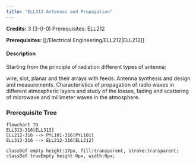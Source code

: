 ```yaml
---
title: "ELL313 Antennas and Propagation"
---
```

**Credits:** 3 (3-0-0) Prerequisites: ELL212

**Prerequisites:** [[/Electrical Engineering/ELL212|ELL212]]

#### Description
Starting from the principle of radiation different types of antenna;

wire, slot, planar and their arrays with feeds. Antenna synthesis and design and measurements. Characteristics of propagation of radio waves in different atmospheric layers and study of the losses, fading and scattering of microwave and millimeter waves in the atmosphere.

### Prerequisite Tree

```mermaid
flowchart TD
ELL313-316[ELL313]
ELL212-316 --> PYL101-316[PYL101]
ELL313-316 --> ELL212-316[ELL212]

classDef empty height:17px, fill:transparent, stroke:transparent;
classDef trueEmpty height:0px, width:0px;
```